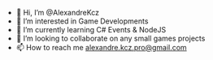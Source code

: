 - 👋 Hi, I’m @AlexandreKcz
- 👀 I’m interested in Game Developments
- 🌱 I’m currently learning C# Events & NodeJS
- 💞️ I’m looking to collaborate on any small games projects
- 📫 How to reach me alexandre.kcz.pro@gmail.com

<!---
AlexandreKcz/AlexandreKcz is a ✨ special ✨ repository because its `README.md` (this file) appears on your GitHub profile.
You can click the Preview link to take a look at your changes.
--->
